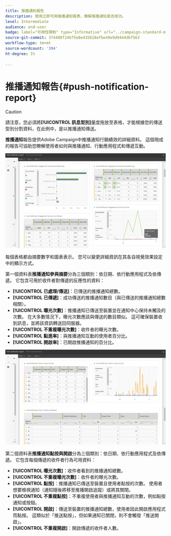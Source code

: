 ```yaml
---
title: 推播通知報告
description: 使用立即可用推播通知報表，瞭解推播通知是否成功。
level: Intermediate
audience: end-user
badge: label="可用性限制" type="Informative" url="../campaign-standard-migration-home.md" tooltip="僅限Campaign Standard已移轉的使用者"
source-git-commit: 3f4400f24b75e8e435610afbe49e9d9444dbf563
workflow-type: tm+mt
source-wordcount: '394'
ht-degree: 1%

---
```


# 推播通知報告{#push-notification-report}

>[!CAUTION]
>
>請注意，您必須將&#x200B;**[!UICONTROL 訊息型別]**&#x200B;量度拖放至表格，才能根據您的傳送型別分割資料，在此例中，是以推播通知傳送。

**推播通知**&#x200B;報告提供Adobe Campaign中推播通知行銷績效的詳細資料。 這個現成的報告可協助您瞭解使用者如何與推播通知、行動應用程式和傳遞互動。

![](assets/dynamic_report_push.png)

每個表格都由摘要數字和圖表表示。 您可以變更詳細資訊在其各自視覺效果設定中的顯示方式。

第一個資料表&#x200B;**推播通知參與摘要**&#x200B;分為三個類別：依日期、依行動應用程式及依傳遞。 它包含可用於收件者對傳遞的反應性的資料：

* **[!UICONTROL 已處理/傳送]**：已傳送的推播通知總數。
* **[!UICONTROL 已傳遞]**：成功傳送的推播通知數目（與已傳送的推播通知總數相關）。
* **[!UICONTROL 曝光次數]**：推播通知已傳送至裝置並在通知中心保持未觸及的次數。 在大多數情況下，曝光次數應該與傳送的數目類似。 這可確保裝置收到訊息，並將該資訊轉送回伺服器。
* **[!UICONTROL 不重複曝光次數]**：收件者的曝光次數。
* **[!UICONTROL 點進率]**：與推播通知互動的使用者百分比。
* **[!UICONTROL 開啟率]**：已開啟推播通知的百分比。

![](assets/dynamic_report_push_2.png)

第二個資料表&#x200B;**推播通知點按與開啟**&#x200B;分為三個類別：依日期、依行動應用程式及依傳遞。 它包含每個傳遞的收件者行為可用資料：

* **[!UICONTROL 曝光次數]**：收件者看到的推播通知總數。
* **[!UICONTROL 不重複曝光次數]**：收件者的曝光次數。
* **[!UICONTROL 點按]**：推播通知已傳送至裝置且使用者點按的次數。 使用者想要檢視通知（通知隨後將移至推播開啟追蹤）或將其關閉。
* **[!UICONTROL 不重複點按]**：不重複使用者與推播通知互動的次數，例如點按通知或按鈕。
* **[!UICONTROL 開啟]**：傳送至裝置的推播通知總數，使用者因此開啟應用程式而點按。 這類似於「推送點按」，但如果通知已關閉，則不會觸發「推送開啟」。
* **[!UICONTROL 不重複開啟]**：開啟傳遞的收件者人數。
